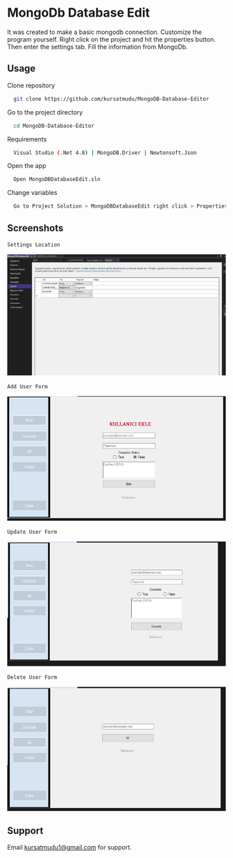 
# MongoDb Database Edit

It was created to make a basic mongodb connection. Customize the program yourself. Right click on the project and hit the properties button. Then enter the settings tab. Fill the information from MongoDb.



## Usage

Clone repository

```bash
  git clone https://github.com/kursatmudu/MongoDB-Database-Editor
```

Go to the project directory

```bash
  cd MongoDB-Database-Editor
```

Requirements

```bash
  Visual Studio (.Net 4.8) | MongoDB.Driver | Newtonsoft.Json
```

Open the app

```bash
  Open MongoDBDatabaseEdit.sln
```

Change variables

```bash
  Go to Project Solution > MongoDBDatabaseEdit right click > Properties > Settings and change variables.
```

  
## Screenshots

```bash
Settings Location
```
![Settings Location](https://raw.githubusercontent.com/kursatmudu/MongoDB-Database-Editor/main/img/1.JPG)
```bash
Add User Form
```
![Add User](https://github.com/kursatmudu/MongoDB-Database-Editor/blob/main/img/2.JPG?raw=true)
```bash
Update User Form
```
![Update User](https://github.com/kursatmudu/MongoDB-Database-Editor/blob/main/img/3.JPG?raw=true)
```bash
Delete User Form
```
![Delete User](https://github.com/kursatmudu/MongoDB-Database-Editor/blob/main/img/4.JPG?raw=true)

  
## Support

Email kursatmudu1@gmail.com for support.

  